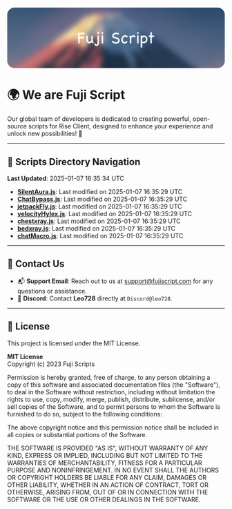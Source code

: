 ![Banner](.github/b.webp)

# 🌍 **We are Fuji Script**

Our global team of developers is dedicated to creating powerful, open-source scripts for Rise Client, designed to enhance your experience and unlock new possibilities! 🌟

---
<!-- SCRIPTS_NAVIGATION_START -->
## 📂 **Scripts Directory Navigation**

**Last Updated**: 2025-01-07 16:35:34 UTC

- **[SilentAura.js](scripts/SilentAura.js)**: Last modified on 2025-01-07 16:35:29 UTC
- **[ChatBypass.js](scripts/ChatBypass.js)**: Last modified on 2025-01-07 16:35:29 UTC
- **[jetpackFly.js](scripts/jetpackFly.js)**: Last modified on 2025-01-07 16:35:29 UTC
- **[velocityHylex.js](scripts/velocityHylex.js)**: Last modified on 2025-01-07 16:35:29 UTC
- **[chestxray.js](scripts/chestxray.js)**: Last modified on 2025-01-07 16:35:29 UTC
- **[bedxray.js](scripts/bedxray.js)**: Last modified on 2025-01-07 16:35:29 UTC
- **[chatMacro.js](scripts/chatMacro.js)**: Last modified on 2025-01-07 16:35:29 UTC

<!-- SCRIPTS_NAVIGATION_END -->

---

## 💬 **Contact Us**  
- 📬 **Support Email**: Reach out to us at [support@fujiscript.com](mailto:support@fujiscript.com) for any questions or assistance.  
- 💬 **Discord**: Contact **Leo728** directly at `Discord@leo728`.

---

## 📜 **License**

This project is licensed under the MIT License.  

**MIT License**  
Copyright (c) 2023 Fuji Scripts  

Permission is hereby granted, free of charge, to any person obtaining a copy of this software and associated documentation files (the "Software"), to deal in the Software without restriction, including without limitation the rights to use, copy, modify, merge, publish, distribute, sublicense, and/or sell copies of the Software, and to permit persons to whom the Software is furnished to do so, subject to the following conditions:  

The above copyright notice and this permission notice shall be included in all copies or substantial portions of the Software.  

THE SOFTWARE IS PROVIDED "AS IS", WITHOUT WARRANTY OF ANY KIND, EXPRESS OR IMPLIED, INCLUDING BUT NOT LIMITED TO THE WARRANTIES OF MERCHANTABILITY, FITNESS FOR A PARTICULAR PURPOSE AND NONINFRINGEMENT. IN NO EVENT SHALL THE AUTHORS OR COPYRIGHT HOLDERS BE LIABLE FOR ANY CLAIM, DAMAGES OR OTHER LIABILITY, WHETHER IN AN ACTION OF CONTRACT, TORT OR OTHERWISE, ARISING FROM, OUT OF OR IN CONNECTION WITH THE SOFTWARE OR THE USE OR OTHER DEALINGS IN THE SOFTWARE.  
